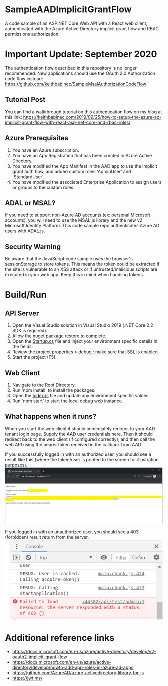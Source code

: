 # SampleAADImplicitGrantFlow
A code sample of an ASP.NET Core Web API with a React web client, authenticated with the Azure Active Directory implicit grant flow and RBAC permissions authorization.

# Important Update: September 2020
The authentication flow described in this repository is no longer recommended. New applications should use the OAuth 2.0 Authorization code flow instead: https://github.com/keithbabinec/SampleMsalAuthorizationCodeFlow

## Tutorial Post
You can find a walkthrough tutorial on this authentication flow on my blog at this link: https://keithbabinec.com/2019/09/25/how-to-setup-the-azure-ad-implicit-grant-flow-with-react-asp-net-core-and-rbac-roles/

## Azure Prerequisites
1. You have an Azure subscription.
2. You have an App Registration that has been created in Azure Active Directory.
3. You have modified the App Manifest in the AAD app to use the implicit grant auth flow, and added custom roles 'AdminUser' and 'StandardUser'.
4. You have modified the associated Enterprise Application to assign users or groups to the custom roles.

## ADAL or MSAL?
If you need to support non-Azure AD accounts (ex: personal Microsoft accounts), you will need to use the MSAL.js library and the new v2 Microsoft Identity Platform. This code sample repo authenticates Azure AD users with ADAL.js.

## Security Warning
Be aware that the JavaScript code sample uses the browser's sessionStorage to store tokens. This means the token could be extracted if the site is vulnerable to an XSS attack or if untrusted/malicious scripts are executed in your web app. Keep this in mind when handling tokens.

# Build/Run

## API Server
1. Open the Visual Studio solution in Visual Studio 2019 (.NET Core 2.2 SDK is required).
2. Allow the nuget package restore to complete.
3. Open the [Startup.cs](https://github.com/keithbabinec/SampleAADImplicitGrantFlow/blob/master/TestAuthAspNetCoreApi/Startup.cs) file and inject your environment specific details in the fields. 
4. Review the project properties > debug : make sure that SSL is enabled.
5. Start the project (F5).

## Web Client
1. Navigate to the [Root Directory](https://github.com/keithbabinec/SampleAADImplicitGrantFlow/tree/master/TestAuthReactWebClient).
2. Run 'npm install' to install the packages.
3. Open the [Index.js](https://github.com/keithbabinec/SampleAADImplicitGrantFlow/blob/master/TestAuthReactWebClient/src/index.js) file and update any environment specific values.
4. Run 'npm start' to start the local debug web instance. 

## What happens when it runs?
When you start the web client it should immediately redirect to your AAD tenant login page. Supply the AAD user credentials here. Then it should redirect back to the web client (if configured correctly), and then call the web API using the bearer token received in the callback from AAD.

If you successfully logged in with an authorized user, you should see a result like this (where the token/user is printed to the screen for illustration purposes).
![Successful Auth Result](images/test-run.PNG?raw=true "Screenshot: Successful Auth Result")

If you logged in with an unauthorized user, you should see a 403 (forbidden) result return from the server. 
![Unauthorized Result](images/403-result.PNG?raw=true "Screenshot: Unauthorized Result")

# Additional reference links
* https://docs.microsoft.com/en-us/azure/active-directory/develop/v2-oauth2-implicit-grant-flow
* https://docs.microsoft.com/en-us/azure/active-directory/develop/howto-add-app-roles-in-azure-ad-apps
* https://github.com/AzureAD/azure-activedirectory-library-for-js
* https://jwt.ms/
